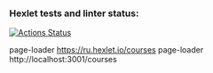 ### Hexlet tests and linter status:

[![Actions Status](https://github.com/Shuhratt/js-async-project-4/actions/workflows/hexlet-check.yml/badge.svg)](https://github.com/Shuhratt/js-async-project-4/actions)

page-loader https://ru.hexlet.io/courses
page-loader http://localhost:3001/courses
